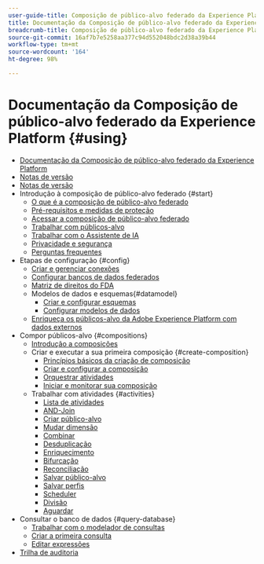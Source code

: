 ```yaml
---
user-guide-title: Composição de público-alvo federado da Experience Platform
title: Documentação da Composição de público-alvo federado da Experience Platform
breadcrumb-title: Composição de público-alvo federado da Experience Platform
source-git-commit: 16af7b7e5258aa377c94d552048bdc2d38a39b44
workflow-type: tm+mt
source-wordcount: '164'
ht-degree: 98%

---
```



# Documentação da Composição de público-alvo federado da Experience Platform {#using}

+ [Documentação da Composição de público-alvo federado da Experience Platform](home.md)
+ [Notas de versão](start/release-notes.md)
+ [Notas de versão](start/e-release-notes.md)
+ Introdução à composição de público-alvo federado {#start}
   + [O que é a composição de público-alvo federado](start/get-started.md)
   + [Pré-requisitos e medidas de proteção](start/access-prerequisites.md)
   + [Acessar a composição de público-alvo federado](start/feature-access.md)
   + [Trabalhar com públicos-alvo](start/audiences.md)
   + [Trabalhar com o Assistente de IA](start/ai-assistant.md)
   + [Privacidade e segurança](start/privacy-security.md)
   + [Perguntas frequentes](start/faq.md)
+ Etapas de configuração {#config}
   + [Criar e gerenciar conexões](connections/connections.md)
   + [Configurar bancos de dados federados](connections/federated-db.md)
   + [Matriz de direitos do FDA](connections/fda-rights.md)
   + Modelos de dados e esquemas{#datamodel}
      + [Criar e configurar esquemas](customer/schemas.md)
      + [Configurar modelos de dados](data-management/gs-models.md)
   + [Enriqueça os públicos-alvo da Adobe Experience Platform com dados externos](connections/destinations.md)
+ Compor públicos-alvo {#compositions}
   + [Introdução a composições](compositions/gs-compositions.md)
   + Criar e executar a sua primeira composição {#create-composition}
      + [Princípios básicos da criação de composição](compositions/gs-composition-creation.md)
      + [Criar e configurar a composição](compositions/create-composition.md)
      + [Orquestrar atividades](compositions/orchestrate-activities.md)
      + [Iniciar e monitorar sua composição](compositions/start-monitor-composition.md)
   + Trabalhar com atividades {#activities}
      + [Lista de atividades](compositions/activities/about-activities.md)
      + [AND-Join](compositions/activities/and-join.md)
      + [Criar público-alvo](compositions/activities/build-audience.md)
      + [Mudar dimensão](compositions/activities/change-dimension.md)
      + [Combinar](compositions/activities/combine.md)
      + [Desduplicação](compositions/activities/deduplication.md)
      + [Enriquecimento](compositions/activities/enrichment.md)
      + [Bifurcação](compositions/activities/fork.md)
      + [Reconciliação](compositions/activities/reconciliation.md)
      + [Salvar público-alvo](compositions/activities/save-audience.md)
      + [Salvar perfis](compositions/activities/save-profiles.md)
      + [Scheduler](compositions/activities/scheduler.md)
      + [Divisão](compositions/activities/split.md)
      + [Aguardar](compositions/activities/wait.md)
+ Consultar o banco de dados {#query-database}
   + [Trabalhar com o modelador de consultas](query/query-modeler-overview.md)
   + [Criar a primeira consulta](query/build-query.md)
   + [Editar expressões](query/expression-editor.md)
+ [Trilha de auditoria](admin/audit-trail.md)

